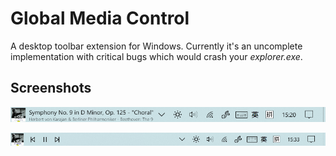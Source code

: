 # Global Media Control

A desktop toolbar extension for Windows. Currently it's an uncomplete implementation with critical bugs which would crash your *explorer.exe*.



## Screenshots



![](screenshot.png)

![](screenshot-control.png)

